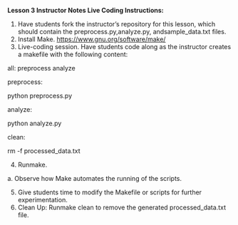 ﻿**Lesson 3 Instructor Notes Live Coding Instructions:**

1. Have students fork the instructor’s repository for this lesson, which should contain the preprocess.py,analyze.py, andsample\_data.txt files.
1. Install Make. <https://www.gnu.org/software/make/>
1. Live-coding session. Have students code along as the instructor creates a makefile with the following content:

all: preprocess analyze

preprocess:

python preprocess.py

analyze:

python analyze.py

clean:

rm -f processed\_data.txt

4. Runmake.

a. Observe how Make automates the running of the scripts.

5. Give students time to modify the Makefile or scripts for further experimentation.
5. Clean Up: Runmake clean to remove the generated processed\_data.txt file.
